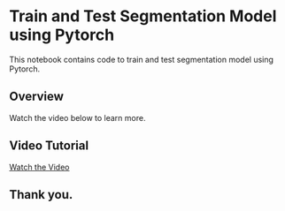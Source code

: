 # Train and Test Segmentation Model using Pytorch

This notebook contains code to train and test segmentation model using Pytorch.

## Overview

Watch the video below to learn more.

## Video Tutorial

[Watch the Video](https://youtu.be/IvJpChd5Qi8)

## Thank you.
